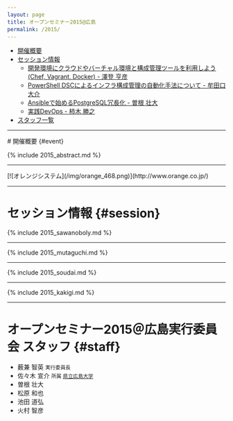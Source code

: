 ```yaml
---
layout: page
title: オープンセミナー2015@広島
permalink: /2015/
---
```



* [開催概要](#event)
* [セッション情報](#session)
  * [開発環境にクラウドやバーチャル環境と構成管理ツールを利用しよう(Chef, Vagrant, Docker) - 澤登 亨彦](#sawanoboly)
  * [PowerShell DSCによるインフラ構成管理の自動化手法について - 牟田口 大介](#mutaguchi)
  * [Ansibleで始めるPostgreSQL冗長化 - 曽根 壮大](#soudai)
  * [実践DevOps - 柿木 勝之](#kakigi)
* [スタッフ一覧](#staff)


---

<div class="event" markdown="1">
# 開催概要 {#event}

{% include 2015_abstract.md %}
</div>

---

<div class="premium" markdown="1">
[![オレンジシステム](/img/orange_468.png)](http://www.orange.co.jp/)
</div>

---


# セッション情報 {#session}

<div class="session" markdown="1">
{% include 2015_sawanoboly.md %}
</div>

---

<div class="session" markdown="1">
{% include 2015_mutaguchi.md %}
</div>

---

<div class="session" markdown="1">
{% include 2015_soudai.md %}
</div>

---

<div class="session" markdown="1">
{% include 2015_kakigi.md %}
</div>

---

# オープンセミナー2015＠広島実行委員会 スタッフ {#staff}

* 薮兼 智英 <small>実行委員長</small>
* 佐々木 宣介 <small>所属 [県立広島大学](http://www.pu-hiroshima.ac.jp/)</small> [<i class="fa fa-facebook"></i>](https://www.facebook.com/profile.php?id=100005606825558)
* 曽根 壮大 [<i class="fa fa-link"></i>](http://soudai1025.blogspot.jp/) [<i class="fa fa-facebook"></i>](https://www.facebook.com/soudai.sone) [<i class="fa fa-twitter"></i>](http://twitter.com/soudai1025) [<i class="fa fa-github"></i>](https://github.com/soudai)
* 松原 和也 [<i class="fa fa-link"></i>](http://106n.net/toro/blog/) [<i class="fa fa-facebook"></i>](https://www.facebook.com/KzMatsubara?fref=ts) [<i class="fa fa-twitter"></i>](http://twitter.com/Toro_kun) [<i class="fa fa-github"></i>](http://github.com/Torokun)
* 池田 道弘 [<i class="fa fa-facebook"></i>](https://www.facebook.com/ikeda.shogouki)
* 火村 智彦 [<i class="fa fa-link"></i>](http://eiel.info/)[<i class="fa fa-facebook"></i>](https://www.facebook.com/eielh) [<i class="fa fa-twitter"></i>](https://twitter.com/eielh) [<i class="fa fa-github"></i>](https://github.com/eiel)

